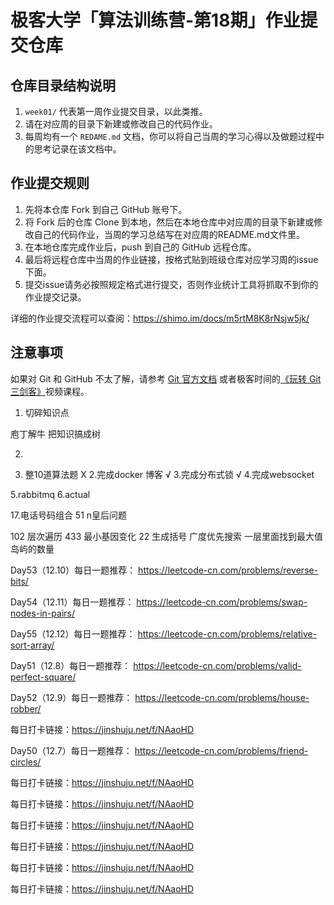 # 极客大学「算法训练营-第18期」作业提交仓库



## 仓库目录结构说明

1. `week01/` 代表第一周作业提交目录，以此类推。
2. 请在对应周的目录下新建或修改自己的代码作业。
2. 每周均有一个 `REDAME.md` 文档，你可以将自己当周的学习心得以及做题过程中的思考记录在该文档中。

## 作业提交规则

1. 先将本仓库 Fork 到自己 GitHub 账号下。
2. 将 Fork 后的仓库 Clone 到本地，然后在本地仓库中对应周的目录下新建或修改自己的代码作业，当周的学习总结写在对应周的README.md文件里。
3. 在本地仓库完成作业后，push 到自己的 GitHub 远程仓库。
4. 最后将远程仓库中当周的作业链接，按格式贴到班级仓库对应学习周的issue下面。
5. 提交issue请务必按照规定格式进行提交，否则作业统计工具将抓取不到你的作业提交记录。 

详细的作业提交流程可以查阅：https://shimo.im/docs/m5rtM8K8rNsjw5jk/ 


## 注意事项

 如果对 Git 和 GitHub 不太了解，请参考 [Git 官方文档](https://git-scm.com/book/zh/v2) 或者极客时间的[《玩转 Git 三剑客》](https://time.geekbang.org/course/intro/145)视频课程。

1. 切碎知识点

庖丁解牛 把知识搞成树

2. 


1. 整10道算法题 X
2.完成docker 博客 √
3.完成分布式锁 √
4.完成websocket

5.rabbitmq
6.actual


17.电话号码组合
51 n皇后问题


102 层次遍历
433 最小基因变化
22 生成括号 广度优先搜索
一层里面找到最大值
岛屿的数量

Day53（12.10）每日一题推荐：
https://leetcode-cn.com/problems/reverse-bits/

Day54（12.11）每日一题推荐：
https://leetcode-cn.com/problems/swap-nodes-in-pairs/

Day55（12.12）每日一题推荐：
https://leetcode-cn.com/problems/relative-sort-array/

Day51（12.8）每日一题推荐：
https://leetcode-cn.com/problems/valid-perfect-square/

Day52（12.9）每日一题推荐：
https://leetcode-cn.com/problems/house-robber/

每日打卡链接：https://jinshuju.net/f/NAaoHD

Day50（12.7）每日一题推荐：
https://leetcode-cn.com/problems/friend-circles/




每日打卡链接：https://jinshuju.net/f/NAaoHD



每日打卡链接：https://jinshuju.net/f/NAaoHD



每日打卡链接：https://jinshuju.net/f/NAaoHD



每日打卡链接：https://jinshuju.net/f/NAaoHD



每日打卡链接：https://jinshuju.net/f/NAaoHD


每日打卡链接：https://jinshuju.net/f/NAaoHD






















